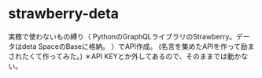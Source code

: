 # strawberry-deta
実務で使わないもの縛り（
PythonのGraphQLライブラリのStrawberry。データはdeta SpaceのBaseに格納。
）でAPI作成。
(名言を集めたAPIを作って励まされたくて作ってみた。)
＊API KEYとか外してあるので、そのままでは動かない。
